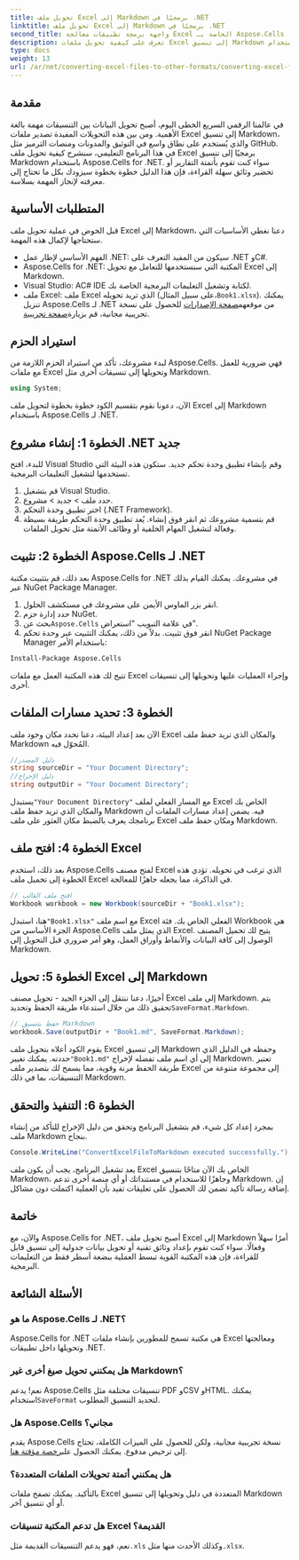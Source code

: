 ```yaml
---
title: تحويل ملف Excel إلى Markdown برمجيًا في .NET
linktitle: تحويل ملف Excel إلى Markdown برمجيًا في .NET
second_title: واجهة برمجة تطبيقات معالجة Excel الخاصة بـ Aspose.Cells .NET
description: تعرف على كيفية تحويل ملفات Excel إلى تنسيق Markdown باستخدام Aspose.Cells for .NET في هذا الدليل المفصل خطوة بخطوة. عزز الإنتاجية من خلال تحويل الملفات بسهولة.
type: docs
weight: 13
url: /ar/net/converting-excel-files-to-other-formats/converting-excel-file-to-markdown/
---
```

## مقدمة

في عالمنا الرقمي السريع الخطى اليوم، أصبح تحويل البيانات بين التنسيقات مهمة بالغة الأهمية. ومن بين هذه التحويلات المفيدة تصدير ملفات Excel إلى تنسيق Markdown، والذي يُستخدم على نطاق واسع في التوثيق والمدونات ومنصات الترميز مثل GitHub. في هذا البرنامج التعليمي، سنشرح كيفية تحويل ملف Excel برمجيًا إلى تنسيق Markdown باستخدام Aspose.Cells for .NET. سواء كنت تقوم بأتمتة التقارير أو تحضير وثائق سهلة القراءة، فإن هذا الدليل خطوة بخطوة سيزودك بكل ما تحتاج إلى معرفته لإنجاز المهمة بسلاسة.
## المتطلبات الأساسية
قبل الخوض في عملية تحويل ملف Excel إلى Markdown، دعنا نغطي الأساسيات التي ستحتاجها لإكمال هذه المهمة.
- الفهم الأساسي لإطار عمل .NET: سيكون من المفيد التعرف على .NET وC#.
- Aspose.Cells for .NET: المكتبة التي سنستخدمها للتعامل مع تحويل Excel إلى Markdown.
- Visual Studio: AC# IDE لكتابة وتشغيل التعليمات البرمجية الخاصة بك.
-  ملف Excel: ملف Excel الذي تريد تحويله (على سبيل المثال،`Book1.xlsx`).
 يمكنك تنزيل Aspose.Cells لـ .NET من موقعهم[صفحة الإصدارات](https://releases.aspose.com/cells/net/) للحصول على نسخة تجريبية مجانية، قم بزيارة[صفحة تجريبية](https://releases.aspose.com/).
## استيراد الحزم
لبدء مشروعك، تأكد من استيراد الحزم اللازمة من Aspose.Cells. فهي ضرورية للعمل مع ملفات Excel وتحويلها إلى تنسيقات أخرى مثل Markdown.
```csharp
using System;
```

الآن، دعونا نقوم بتقسيم الكود خطوة بخطوة لتحويل ملف Excel إلى Markdown باستخدام Aspose.Cells لـ .NET.
## الخطوة 1: إنشاء مشروع .NET جديد
للبدء، افتح Visual Studio وقم بإنشاء تطبيق وحدة تحكم جديد. ستكون هذه البيئة التي تستخدمها لتشغيل التعليمات البرمجية.
1. قم بتشغيل Visual Studio.
2. حدد ملف > جديد > مشروع.
3. اختر تطبيق وحدة التحكم (.NET Framework).
4. قم بتسمية مشروعك ثم انقر فوق إنشاء.
يُعد تطبيق وحدة التحكم طريقة بسيطة وفعالة لتشغيل المهام الخلفية أو وظائف الأتمتة مثل تحويل الملفات.
## الخطوة 2: تثبيت Aspose.Cells لـ .NET
بعد ذلك، قم بتثبيت مكتبة Aspose.Cells for .NET في مشروعك. يمكنك القيام بذلك عبر NuGet Package Manager.
1. انقر بزر الماوس الأيمن على مشروعك في مستكشف الحلول.
2. حدد إدارة حزم NuGet.
3.  بحث عن`Aspose.Cells` في علامة التبويب "استعراض".
4. انقر فوق تثبيت.
بدلاً من ذلك، يمكنك التثبيت عبر وحدة تحكم NuGet Package Manager باستخدام الأمر:
```bash
Install-Package Aspose.Cells
```
تتيح لك هذه المكتبة العمل مع ملفات Excel وإجراء العمليات عليها وتحويلها إلى تنسيقات أخرى.
## الخطوة 3: تحديد مسارات الملفات
الآن بعد إعداد البيئة، دعنا نحدد مكان وجود ملف Excel والمكان الذي تريد حفظ ملف Markdown المُحوّل فيه.
```csharp
//دليل المصدر
string sourceDir = "Your Document Directory";
//دليل الإخراج
string outputDir = "Your Document Directory";
```
 يستبدل`"Your Document Directory"` مع المسار الفعلي لملف Excel الخاص بك والمكان الذي تريد حفظ ملف Markdown فيه.
يضمن إعداد مسارات الملفات أن برنامجك يعرف بالضبط مكان العثور على ملف Excel ومكان حفظ ملف Markdown.
## الخطوة 4: افتح ملف Excel
بعد ذلك، استخدم Aspose.Cells لفتح مصنف Excel الذي ترغب في تحويله. تؤدي هذه الخطوة إلى تحميل ملف Excel في الذاكرة، مما يجعله جاهزًا للمعالجة.
```csharp
// افتح ملف القالب
Workbook workbook = new Workbook(sourceDir + "Book1.xlsx");
```
 هنا، استبدل`"Book1.xlsx"` مع اسم ملف Excel الفعلي الخاص بك. فئة Workbook هي الجزء الأساسي من Aspose.Cells الذي يمثل ملف Excel.
يتيح لك تحميل المصنف الوصول إلى كافة البيانات والأنماط وأوراق العمل، وهو أمر ضروري قبل التحويل إلى Markdown.
## الخطوة 5: تحويل Excel إلى Markdown
 أخيرًا، دعنا ننتقل إلى الجزء الجيد - تحويل مصنف Excel إلى ملف Markdown. يتم تحقيق ذلك من خلال استدعاء طريقة الحفظ وتحديد`SaveFormat.Markdown`.
```csharp
// حفظ بتنسيق Markdown
workbook.Save(outputDir + "Book1.md", SaveFormat.Markdown);
```
 يقوم الكود أعلاه بتحويل ملف Excel إلى تنسيق Markdown وحفظه في الدليل الذي حددته. يمكنك تغيير`"Book1.md"` إلى أي اسم ملف تفضله لإخراج Markdown.
تعتبر طريقة الحفظ مرنة وقوية، مما يسمح لك بتصدير ملف Excel إلى مجموعة متنوعة من التنسيقات، بما في ذلك Markdown.
## الخطوة 6: التنفيذ والتحقق
بمجرد إعداد كل شيء، قم بتشغيل البرنامج وتحقق من دليل الإخراج للتأكد من إنشاء ملف Markdown بنجاح.
```csharp
Console.WriteLine("ConvertExcelFileToMarkdown executed successfully.");
```
بعد تشغيل البرنامج، يجب أن يكون ملف Excel الخاص بك الآن متاحًا بتنسيق Markdown، وجاهزًا للاستخدام في مستنداتك أو أي منصة أخرى تدعم Markdown.
إن إضافة رسالة تأكيد تضمن لك الحصول على تعليقات تفيد بأن العملية اكتملت دون مشاكل.
## خاتمة
والآن، مع Aspose.Cells for .NET، أصبح تحويل ملف Excel إلى Markdown أمرًا سهلاً وفعالًا. سواء كنت تقوم بإعداد وثائق تقنية أو تحويل بيانات جدولية إلى تنسيق قابل للقراءة، فإن هذه المكتبة القوية تبسط العملية ببضعة أسطر فقط من التعليمات البرمجية. 
## الأسئلة الشائعة
### ما هو Aspose.Cells لـ .NET؟  
Aspose.Cells for .NET هي مكتبة تسمح للمطورين بإنشاء ملفات Excel ومعالجتها وتحويلها داخل تطبيقات .NET.
### هل يمكنني تحويل صيغ أخرى غير Markdown؟  
 نعم! يدعم Aspose.Cells تنسيقات مختلفة مثل PDF وCSV وHTML. يمكنك استخدام`SaveFormat` لتحديد التنسيق المطلوب.
### هل Aspose.Cells مجاني؟  
 يقدم Aspose.Cells نسخة تجريبية مجانية، ولكن للحصول على الميزات الكاملة، تحتاج إلى ترخيص مدفوع. يمكنك الحصول على[رخصة مؤقتة هنا](https://purchase.aspose.com/temporary-license/).
### هل يمكنني أتمتة تحويلات الملفات المتعددة؟  
بالتأكيد. يمكنك تصفح ملفات Excel المتعددة في دليل وتحويلها إلى تنسيق Markdown أو أي تنسيق آخر.
### هل تدعم المكتبة تنسيقات Excel القديمة؟  
 نعم، فهو يدعم التنسيقات القديمة مثل`.xls` وكذلك الأحدث منها مثل`.xlsx`.